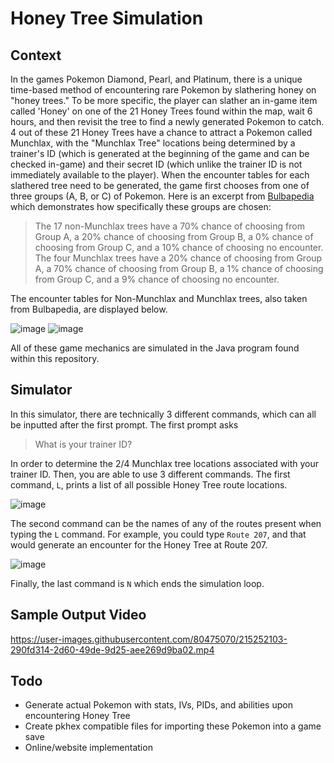 # Honey Tree Simulation

## Context 

In the games Pokemon Diamond, Pearl, and Platinum, there is a unique time-based method of encountering rare Pokemon by slathering honey on "honey trees." To be more specific, the player can slather an in-game item called 'Honey' on one of the 21 Honey Trees found within the map, wait 6 hours, and then revisit the tree to find a newly generated Pokemon to catch. 4 out of these 21 Honey Trees have a chance to attract a Pokemon called Munchlax, with the "Munchlax Tree" locations being determined by a trainer's ID (which is generated at the beginning of the game and can be checked in-game) and their secret ID (which unlike the trainer ID is not immediately available to the player). When the encounter tables for each slathered tree need to be generated, the game first chooses from one of three groups (A, B, or C) of Pokemon. Here is an excerpt from [Bulbapedia](https://bulbapedia.bulbagarden.net/wiki/Honey_Tree) which demonstrates how specifically these groups are chosen: 

> The 17 non-Munchlax trees have a 70% chance of choosing from Group A, a 20% chance of choosing from Group B, a 0% chance of choosing from Group C, and a 10% chance of choosing no encounter. The four Munchlax trees have a 20% chance of choosing from Group A, a 70% chance of choosing from Group B, a 1% chance of choosing from Group C, and a 9% chance of choosing no encounter. 

The encounter tables for Non-Munchlax and Munchlax trees, also taken from Bulbapedia, are displayed below.


![image](https://user-images.githubusercontent.com/80475070/215250052-1de73cb7-dc76-4f59-97f2-7140e0fae6c2.png)
![image](https://user-images.githubusercontent.com/80475070/215250074-3a38ea93-1c61-455d-947a-1dba46111ce1.png)

All of these game mechanics are simulated in the Java program found within this repository.

## Simulator

In this simulator, there are technically 3 different commands, which can all be inputted after the first prompt. The first prompt asks
> What is your trainer ID?

In order to determine the 2/4 Munchlax tree locations associated with your trainer ID. Then, you are able to use 3 different commands. The first command, `L`, prints a list of all possible Honey Tree route locations. 

![image](https://user-images.githubusercontent.com/80475070/215252299-481fb12e-014e-4970-9d57-de7ba078d9b8.png)


The second command can be the names of any of the routes present when typing the `L` command. For example, you could type `Route 207`, and that would generate an encounter for the Honey Tree at Route 207. 

![image](https://user-images.githubusercontent.com/80475070/215250479-d0dc2c4e-156b-46d1-9215-de510e8258ee.png)

Finally, the last command is `N` which ends the simulation loop. 

## Sample Output Video


https://user-images.githubusercontent.com/80475070/215252103-290fd314-2d60-49de-9d25-aee269d9ba02.mp4


## Todo

* Generate actual Pokemon with stats, IVs, PIDs, and abilities upon encountering Honey Tree
* Create pkhex compatible files for importing these Pokemon into a game save
* Online/website implementation
